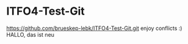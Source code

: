 # ITFO4-Test-Git
https://github.com/brueskep-lebk/ITFO4-Test-Git.git
enjoy conflicts :)
HALLO, das ist neu